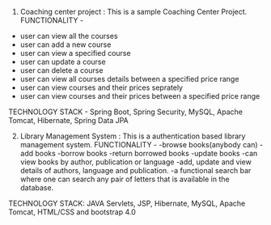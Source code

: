 1. Coaching center project : This is a sample Coaching Center Project.
FUNCTIONALITY -
  - user can view all the courses
  - user can add a new course
  - user can view a specified course
  - user can update a course
  - user can delete a course
  - user can view all courses details between a specified price range
  - user can view courses and their prices seprately
  - user can view courses and their prices between a specified price range

TECHNOLOGY STACK - Spring Boot, Spring Security, MySQL, Apache Tomcat, Hibernate, Spring Data JPA

2. Library Management System : This is a authentication based library management system.
FUNCTIONALITY -
   -browse books(anybody can)
   -add books
   -borrow books
   -return borrowed books
   -update books
   -can view books by author, publication or language
   -add, update and view details of authors, language and publication.
   -a functional search bar where one can search any pair of letters that is available in the database.

TECHNOLOGY STACK: JAVA Servlets, JSP, Hibernate, MySQL, Apache Tomcat, HTML/CSS and bootstrap 4.0

